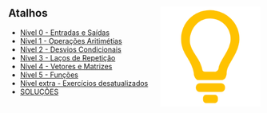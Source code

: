 <h1 aling="center" Exercícios de Portugol>

<img align="right" src="./z_imagens/LogoPortugol.png" width="200">

## Atalhos
 * [Nível 0 - Entradas e Saídas](./Nivel_0/)
 * [Nível 1 - Operações Aritimétias](./Nivel_1/)
 * [Nível 2 - Desvios Condicionais](./Nivel_2/)
 * [Nível 3 - Laços de Repetição](./Nivel_3/)
 * [Nível 4 - Vetores e Matrizes](./Nivel_4/)
 * [Nível 5 - Funções](./Nivel_5/)
 * [Nível extra - Exercícios desatualizados](./Questoes_Extras_DESATUALIZADO/)
 * [SOLUÇÕES](./Solucoes/)